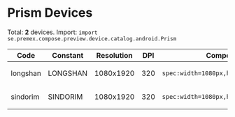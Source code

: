 # Prism Devices

Total: **2** devices. Import: `import se.premex.compose.preview.device.catalog.android.Prism`

| Code | Constant | Resolution | DPI | Compose Spec | Preview Usage |
|------|----------|------------|-----|-------------|---------------|
| longshan | LONGSHAN | 1080x1920 | 320 | `spec:width=1080px,height=1920px,dpi=320` | `@Preview(device = Prism.LONGSHAN)` |
| sindorim | SINDORIM | 1080x1920 | 320 | `spec:width=1080px,height=1920px,dpi=320` | `@Preview(device = Prism.SINDORIM)` |

<!-- Generated automatically. Do not edit manually. -->
